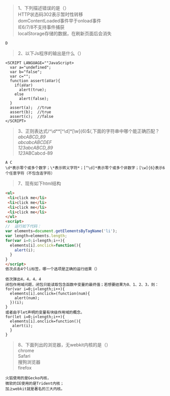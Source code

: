 > 1、下列描述错误的是（）   
HTTP状态码302表示暂时性转移   
domContentLoaded事件早于onload事件   
IE6/7/8不支持事件捕获   
localStorage存储的数据，在刷新页面后会消失  
```
D
```
>2、以下Js程序的输出是什么（） 
```JS
<SCRIPT LANGUAGE=""JavaScript>
  var a="undefined";
  var b="false";
  var c="";
  function assert(aVar){
    if(aVar)     
      alert(true);
    else  
      alert(false);
  }
  assert(a);  //true
  assert(b);  //true
  assert(c);  //false
</SCRIPT>
```
> 3、正则表达式/^\d*\*[^\d]*[\w]{6}$/,下面的字符串中哪个能正确匹配？      
***abcABCD_89   
abc*abcABCDEF   
123*abcABCD_89   
123*ABCabcd-89   
```
A C 
\d*表示零个或多个数字；\*表示转义字符*；[^\d]*表示零个或多个非数字；[\w]{6}表示6个任意字符（不包含连字符）
```
> 7、现有如下html结构
```HTML
<ul>
 <li>click me</li>
 <li>click me</li>
 <li>click me</li>
 <li>click me</li>
</ul>
<script>
//  运行如下代码：
var elements=document.getElementsByTagName('li');
var length=elements.length;
for(var i=0;i<length;i++){
  elements[i].onclick=function(){
    alert(i);
  }
}
</script>
依次点击4个li标签，哪一个选项是正确的运行结果（）
````
```
依次弹出4，4，4，4
闭包作用域问题，闭包只能读取包含函数中变量的最终值；若想要结果为0、1、2、3，则：
for(var i=0;i<length;i++){
  elements[i].onclick=(function(num){
    alert(num);
  })(i);
}
或者由于let声明的变量有块级作用域的概念。
for(let i=0;i<length;i++){
  elements[i].onclick=function(){
   alert(i);
  }
}
```
> 8、下面列出的浏览器，无webkit内核的是（）   
chrome   
Safari  
搜狗浏览器   
firefox  
```
火狐使用的是Gecko内核，
微软的IE使用的是Trident内核；
加上webkit就是著名的三大内核。
```